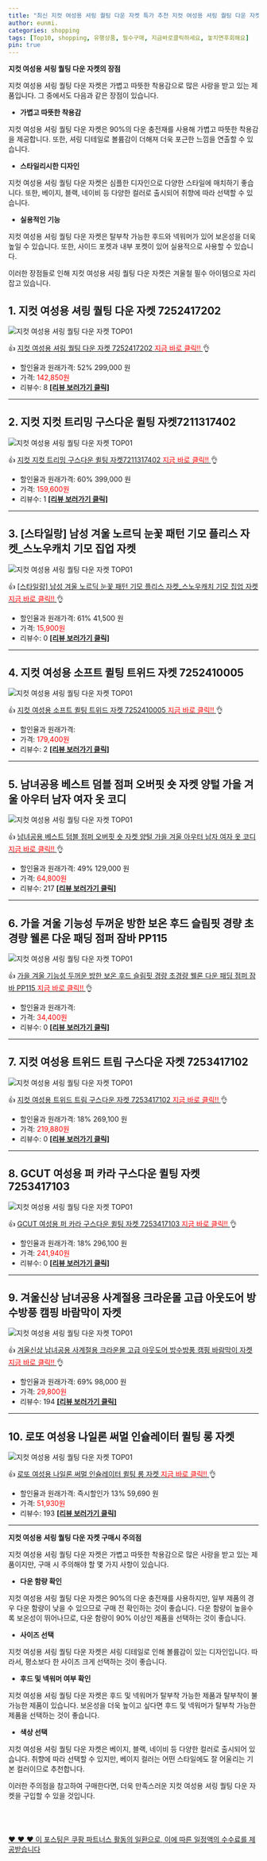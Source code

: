 ```yaml
---
title: "최신 지컷 여성용 셔링 퀄팅 다운 자켓 특가 추천 지컷 여성용 셔링 퀄팅 다운 자켓 7252417202 비교 장점"
author: eunmi.
categories: shopping
tags: [Top10, shopping, 유행상품, 필수구매, 지금바로클릭하세요, 놓치면후회해요]
pin: true
---
```

**지컷 여성용 셔링 퀄팅 다운 자켓의 장점**

지컷 여성용 셔링 퀄팅 다운 자켓은 가볍고 따뜻한 착용감으로 많은 사랑을 받고 있는 제품입니다. 그 중에서도 다음과 같은 장점이 있습니다.

* **가볍고 따뜻한 착용감**

지컷 여성용 셔링 퀄팅 다운 자켓은 90%의 다운 충전재를 사용해 가볍고 따뜻한 착용감을 제공합니다. 또한, 셔링 디테일로 볼륨감이 더해져 더욱 포근한 느낌을 연출할 수 있습니다.

* **스타일리시한 디자인**

지컷 여성용 셔링 퀄팅 다운 자켓은 심플한 디자인으로 다양한 스타일에 매치하기 좋습니다. 또한, 베이지, 블랙, 네이비 등 다양한 컬러로 출시되어 취향에 따라 선택할 수 있습니다.

* **실용적인 기능**

지컷 여성용 셔링 퀄팅 다운 자켓은 탈부착 가능한 후드와 넥워머가 있어 보온성을 더욱 높일 수 있습니다. 또한, 사이드 포켓과 내부 포켓이 있어 실용적으로 사용할 수 있습니다.

이러한 장점들로 인해 지컷 여성용 셔링 퀄팅 다운 자켓은 겨울철 필수 아이템으로 자리 잡고 있습니다.

   

## 1. 지컷 여성용 셔링 퀄팅 다운 자켓 7252417202

![지컷 여성용 셔링 퀄팅 다운 자켓 TOP01](https://thumbnail9.coupangcdn.com/thumbnails/remote/230x230ex/image/retail/images/2033563007917355-0d87c4aa-1eaa-4774-8778-d87da18463ec.jpg)


👍 [지컷 여성용 셔링 퀄팅 다운 자켓 7252417202 <font color=red> 지금 바로 클릭!! </font> ](https://link.coupang.com/re/AFFSDP?lptag=AF3617701&subid=GithubCoopas&pageKey=6804524973&traceid=V0-153&itemId=16191118077&vendorItemId=83386259659) 👌 


- 할인율과 원래가격: 52%  299,000   원
- 가격: <span style='color:red'>142,850원</span>
- 리뷰수: 8  [**[리뷰 보러가기 클릭]**](https://link.coupang.com/re/AFFSDP?lptag=AF3617701&subid=GithubCoopas&pageKey=6804524973&traceid=V0-153&itemId=16191118077&vendorItemId=83386259659)

---


   

## 2. 지컷 지컷 트리밍 구스다운 퀼팅 자켓7211317402

![지컷 여성용 셔링 퀄팅 다운 자켓 TOP01](https://thumbnail10.coupangcdn.com/thumbnails/remote/230x230ex/image/vendor_inventory/02f8/e9a088d675ccd7a15a996d2e72ef305d54ad1200edfb0152f9b2879f6927.jpg)


👍 [지컷 지컷 트리밍 구스다운 퀼팅 자켓7211317402 <font color=red> 지금 바로 클릭!! </font> ](https://link.coupang.com/re/AFFSDP?lptag=AF3617701&subid=GithubCoopas&pageKey=6697952659&traceid=V0-153&itemId=15502940204&vendorItemId=82734355657) 👌 


- 할인율과 원래가격: 60%  399,000   원
- 가격: <span style='color:red'>159,600원</span>
- 리뷰수: 1  [**[리뷰 보러가기 클릭]**](https://link.coupang.com/re/AFFSDP?lptag=AF3617701&subid=GithubCoopas&pageKey=6697952659&traceid=V0-153&itemId=15502940204&vendorItemId=82734355657)

---


   

## 3. [스타일랑] 남성 겨울 노르딕 눈꽃 패턴 기모 플리스 자켓_스노우캐치 기모 집업 자켓

![지컷 여성용 셔링 퀄팅 다운 자켓 TOP01](https://thumbnail10.coupangcdn.com/thumbnails/remote/230x230ex/image/vendor_inventory/c1ac/0fe0ea28948dc942b7ca202f77524ba41d0d6837df38fad22eecd517ba0c.jpg)


👍 [[스타일랑] 남성 겨울 노르딕 눈꽃 패턴 기모 플리스 자켓_스노우캐치 기모 집업 자켓 <font color=red> 지금 바로 클릭!! </font> ](https://link.coupang.com/re/AFFSDP?lptag=AF3617701&subid=GithubCoopas&pageKey=7694119732&traceid=V0-153&itemId=20582773149&vendorItemId=87657874003) 👌 


- 할인율과 원래가격: 61%  41,500   원
- 가격: <span style='color:red'>15,900원</span>
- 리뷰수: 0  [**[리뷰 보러가기 클릭]**](https://link.coupang.com/re/AFFSDP?lptag=AF3617701&subid=GithubCoopas&pageKey=7694119732&traceid=V0-153&itemId=20582773149&vendorItemId=87657874003)

---


   

## 4. 지컷 여성용 소프트 퀼팅 트위드 자켓 7252410005

![지컷 여성용 셔링 퀄팅 다운 자켓 TOP01](https://thumbnail7.coupangcdn.com/thumbnails/remote/230x230ex/image/retail/images/2022/09/20/18/3/16ff8fee-8d3f-4824-95c9-0abdc3724c6c.jpg)


👍 [지컷 여성용 소프트 퀼팅 트위드 자켓 7252410005 <font color=red> 지금 바로 클릭!! </font> ](https://link.coupang.com/re/AFFSDP?lptag=AF3617701&subid=GithubCoopas&pageKey=6787913295&traceid=V0-153&itemId=15983909790&vendorItemId=83189765016) 👌 


- 할인율과 원래가격: 
- 가격: <span style='color:red'>179,400원</span>
- 리뷰수: 2  [**[리뷰 보러가기 클릭]**](https://link.coupang.com/re/AFFSDP?lptag=AF3617701&subid=GithubCoopas&pageKey=6787913295&traceid=V0-153&itemId=15983909790&vendorItemId=83189765016)

---


   

## 5. 남녀공용 베스트 덤블 점퍼 오버핏 숏 자켓 양털 가을 겨울 아우터 남자 여자 옷 코디

![지컷 여성용 셔링 퀄팅 다운 자켓 TOP01](https://thumbnail9.coupangcdn.com/thumbnails/remote/230x230ex/image/vendor_inventory/fe61/f8bd7efbe30ad10f13e406938d5cb15dc67135f01ea8036b62c601c2402a.jpg)


👍 [남녀공용 베스트 덤블 점퍼 오버핏 숏 자켓 양털 가을 겨울 아우터 남자 여자 옷 코디 <font color=red> 지금 바로 클릭!! </font> ](https://link.coupang.com/re/AFFSDP?lptag=AF3617701&subid=GithubCoopas&pageKey=7548579222&traceid=V0-153&itemId=19860240345&vendorItemId=83290217968) 👌 


- 할인율과 원래가격: 49%  129,000   원
- 가격: <span style='color:red'>64,800원</span>
- 리뷰수: 217  [**[리뷰 보러가기 클릭]**](https://link.coupang.com/re/AFFSDP?lptag=AF3617701&subid=GithubCoopas&pageKey=7548579222&traceid=V0-153&itemId=19860240345&vendorItemId=83290217968)

---


   

## 6. 가을 겨울 기능성 두꺼운 방한 보온 후드 슬림핏 경량 초경량 웰론 다운 패딩 점퍼 잠바 PP115

![지컷 여성용 셔링 퀄팅 다운 자켓 TOP01](https://thumbnail10.coupangcdn.com/thumbnails/remote/230x230ex/image/vendor_inventory/a5c2/9503732db6cabb7b98ce64883d679bdc104242454d323295352245bf7a39.jpg)


👍 [가을 겨울 기능성 두꺼운 방한 보온 후드 슬림핏 경량 초경량 웰론 다운 패딩 점퍼 잠바 PP115 <font color=red> 지금 바로 클릭!! </font> ](https://link.coupang.com/re/AFFSDP?lptag=AF3617701&subid=GithubCoopas&pageKey=7657733369&traceid=V0-153&itemId=20392805553&vendorItemId=87475505849) 👌 


- 할인율과 원래가격: 
- 가격: <span style='color:red'>34,400원</span>
- 리뷰수: 0  [**[리뷰 보러가기 클릭]**](https://link.coupang.com/re/AFFSDP?lptag=AF3617701&subid=GithubCoopas&pageKey=7657733369&traceid=V0-153&itemId=20392805553&vendorItemId=87475505849)

---


   

## 7. 지컷 여성용 트위드 트림 구스다운 자켓 7253417102

![지컷 여성용 셔링 퀄팅 다운 자켓 TOP01](https://thumbnail10.coupangcdn.com/thumbnails/remote/230x230ex/image/vendor_inventory/a72b/4657afd542364dba8670756979da78b473c6bdf7b670214e4724a7a65c63.jpg)


👍 [지컷 여성용 트위드 트림 구스다운 자켓 7253417102 <font color=red> 지금 바로 클릭!! </font> ](https://link.coupang.com/re/AFFSDP?lptag=AF3617701&subid=GithubCoopas&pageKey=7564277360&traceid=V0-153&itemId=19935469835&vendorItemId=87224182101) 👌 


- 할인율과 원래가격: 18%  269,100   원
- 가격: <span style='color:red'>219,880원</span>
- 리뷰수: 0  [**[리뷰 보러가기 클릭]**](https://link.coupang.com/re/AFFSDP?lptag=AF3617701&subid=GithubCoopas&pageKey=7564277360&traceid=V0-153&itemId=19935469835&vendorItemId=87224182101)

---


   

## 8. GCUT 여성용 퍼 카라 구스다운 퀼팅 자켓 7253417103

![지컷 여성용 셔링 퀄팅 다운 자켓 TOP01](https://thumbnail9.coupangcdn.com/thumbnails/remote/230x230ex/image/vendor_inventory/9ed5/4d27e3c954dfc700838484f5e3e1f1d8572380d2c63b2ddca178f33d20a5.jpg)


👍 [GCUT 여성용 퍼 카라 구스다운 퀼팅 자켓 7253417103 <font color=red> 지금 바로 클릭!! </font> ](https://link.coupang.com/re/AFFSDP?lptag=AF3617701&subid=GithubCoopas&pageKey=7596788885&traceid=V0-153&itemId=20086777785&vendorItemId=87224175157) 👌 


- 할인율과 원래가격: 18%  296,100   원
- 가격: <span style='color:red'>241,940원</span>
- 리뷰수: 0  [**[리뷰 보러가기 클릭]**](https://link.coupang.com/re/AFFSDP?lptag=AF3617701&subid=GithubCoopas&pageKey=7596788885&traceid=V0-153&itemId=20086777785&vendorItemId=87224175157)

---


   

## 9. 겨울신상 남녀공용 사계절용 크라운몰 고급 아웃도어 방수방풍 캠핑 바람막이 자켓

![지컷 여성용 셔링 퀄팅 다운 자켓 TOP01](https://thumbnail7.coupangcdn.com/thumbnails/remote/230x230ex/image/vendor_inventory/42d3/16cf13168b4ce1d8ac0ca25fc9594e19a1317cbefd7da376789540743c0e.jpg)


👍 [겨울신상 남녀공용 사계절용 크라운몰 고급 아웃도어 방수방풍 캠핑 바람막이 자켓 <font color=red> 지금 바로 클릭!! </font> ](https://link.coupang.com/re/AFFSDP?lptag=AF3617701&subid=GithubCoopas&pageKey=7614519614&traceid=V0-153&itemId=20174348759&vendorItemId=87266394483) 👌 


- 할인율과 원래가격: 69%  98,000   원
- 가격: <span style='color:red'>29,800원</span>
- 리뷰수: 194  [**[리뷰 보러가기 클릭]**](https://link.coupang.com/re/AFFSDP?lptag=AF3617701&subid=GithubCoopas&pageKey=7614519614&traceid=V0-153&itemId=20174348759&vendorItemId=87266394483)

---


   

## 10. 로또 여성용 나일론 써멀 인슐레이터 퀼팅 롱 자켓

![지컷 여성용 셔링 퀄팅 다운 자켓 TOP01](https://thumbnail7.coupangcdn.com/thumbnails/remote/230x230ex/image/retail/images/1330063130164366-226d4a87-03a6-4207-b7ef-23a173527cce.jpg)


👍 [로또 여성용 나일론 써멀 인슐레이터 퀼팅 롱 자켓 <font color=red> 지금 바로 클릭!! </font> ](https://link.coupang.com/re/AFFSDP?lptag=AF3617701&subid=GithubCoopas&pageKey=6711105055&traceid=V0-153&itemId=15580860080&vendorItemId=82799925668) 👌 


- 할인율과 원래가격: 즉시할인가 13%  59,690   원
- 가격: <span style='color:red'>51,930원</span>
- 리뷰수: 193  [**[리뷰 보러가기 클릭]**](https://link.coupang.com/re/AFFSDP?lptag=AF3617701&subid=GithubCoopas&pageKey=6711105055&traceid=V0-153&itemId=15580860080&vendorItemId=82799925668)

---
**지컷 여성용 셔링 퀄팅 다운 자켓 구매시 주의점**

지컷 여성용 셔링 퀄팅 다운 자켓은 가볍고 따뜻한 착용감으로 많은 사랑을 받고 있는 제품이지만, 구매 시 주의해야 할 몇 가지 사항이 있습니다.

* **다운 함량 확인**

지컷 여성용 셔링 퀄팅 다운 자켓은 90%의 다운 충전재를 사용하지만, 일부 제품의 경우 다운 함량이 낮을 수 있으므로 구매 전 확인하는 것이 좋습니다. 다운 함량이 높을수록 보온성이 뛰어나므로, 다운 함량이 90% 이상인 제품을 선택하는 것이 좋습니다.

* **사이즈 선택**

지컷 여성용 셔링 퀄팅 다운 자켓은 셔링 디테일로 인해 볼륨감이 있는 디자인입니다. 따라서, 평소보다 한 사이즈 크게 선택하는 것이 좋습니다.

* **후드 및 넥워머 여부 확인**

지컷 여성용 셔링 퀄팅 다운 자켓은 후드 및 넥워머가 탈부착 가능한 제품과 탈부착이 불가능한 제품이 있습니다. 보온성을 더욱 높이고 싶다면 후드 및 넥워머가 탈부착 가능한 제품을 선택하는 것이 좋습니다.

* **색상 선택**

지컷 여성용 셔링 퀄팅 다운 자켓은 베이지, 블랙, 네이비 등 다양한 컬러로 출시되어 있습니다. 취향에 따라 선택할 수 있지만, 베이지 컬러는 어떤 스타일에도 잘 어울리는 기본 컬러이므로 추천합니다.

이러한 주의점을 참고하여 구매한다면, 더욱 만족스러운 지컷 여성용 셔링 퀄팅 다운 자켓을 구입할 수 있을 것입니다.<br><br><br><br><br> [ ❤ ❤ ❤ 이 포스팅은 쿠팡 파트너스 활동의 일환으로, 이에 따른 일정액의 수수료를 제공받습니다](https://link.coupang.com/a/bcEFyh)